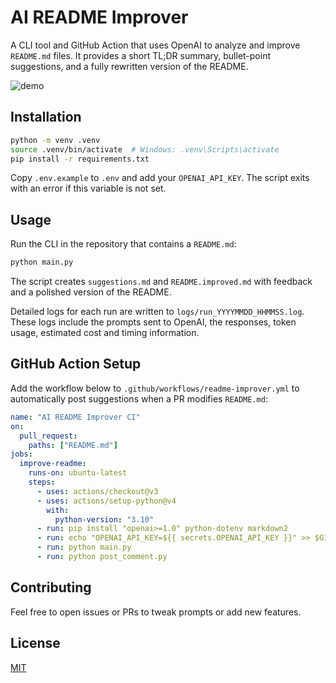 # AI README Improver

A CLI tool and GitHub Action that uses OpenAI to analyze and improve `README.md` files. It provides a short TL;DR summary, bullet-point suggestions, and a fully rewritten version of the README.

![demo](https://via.placeholder.com/600x200.png?text=AI+README+Improver+Demo)

## Installation

```bash
python -m venv .venv
source .venv/bin/activate  # Windows: .venv\Scripts\activate
pip install -r requirements.txt
```

Copy `.env.example` to `.env` and add your `OPENAI_API_KEY`.
The script exits with an error if this variable is not set.

## Usage

Run the CLI in the repository that contains a `README.md`:

```bash
python main.py
```

The script creates `suggestions.md` and `README.improved.md` with feedback and a polished version of the README.

Detailed logs for each run are written to `logs/run_YYYYMMDD_HHMMSS.log`. These logs include the prompts sent to OpenAI, the responses, token usage, estimated cost and timing information.

## GitHub Action Setup

Add the workflow below to `.github/workflows/readme-improver.yml` to automatically post suggestions when a PR modifies `README.md`:

```yaml
name: "AI README Improver CI"
on:
  pull_request:
    paths: ["README.md"]
jobs:
  improve-readme:
    runs-on: ubuntu-latest
    steps:
      - uses: actions/checkout@v3
      - uses: actions/setup-python@v4
        with:
          python-version: "3.10"
      - run: pip install "openai>=1.0" python-dotenv markdown2
      - run: echo "OPENAI_API_KEY=${{ secrets.OPENAI_API_KEY }}" >> $GITHUB_ENV
      - run: python main.py
      - run: python post_comment.py
```

## Contributing

Feel free to open issues or PRs to tweak prompts or add new features.

## License

[MIT](LICENSE)

